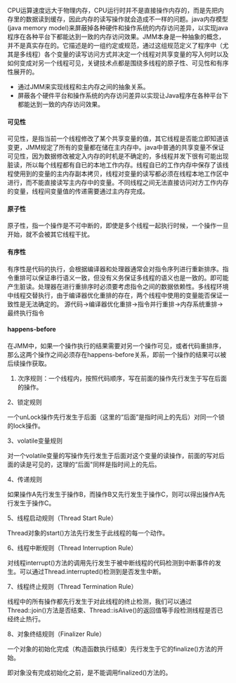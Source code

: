 CPU运算速度远大于物理内存，CPU运行时并不是直接操作内存的，而是先把内存里的数据读到缓存，因此内存的读写操作就会造成不一样的问题。java内存模型(java memory model)来屏蔽掉各种硬件和操作系统的内存访问差异，以实现java程序在各种平台下都能达到一致的内存访问效果。JMM本身是一种抽象的概念，并不是真实存在的。它描述是的一组约定或规范，通过这组规范定义了程序中（尤其是多线程）各个变量的读写访问方式并决定一个线程对共享变量的写入何时以及如何变成对另一个线程可见，关键技术点都是围绕多线程的原子性、可见性和有序性展开的。
* 通过JMM来实现线程和主内存之间的抽象关系。
* 屏蔽各个硬件平台和操作系统的内存访问差异以实现让Java程序在各种平台下都能达到一致的内存访问效果。

#### 可见性
可见性，是指当前一个线程修改了某个共享变量的值，其它线程是否能立即知道该变更，JMM规定了所有的变量都在储在主内存中。java中普通的共享变量不保证可见性，因为数据修改被定入内存的时机是不确定的，多线程并发下很有可能出现脏读，所以每个线程都有自已的本地工作内存。线程自已的工作内存中保存了该线程使用到的变量的主内存副本拷贝，线程对变量的读写都必须在线程本地工作区中进行，而不能直接读写主内存中的变量。不同线程之间无法直接访问对方工作内存的变量，线程间变量值的传递需要通过主内存完成。

#### 原子性
原子性，指一个操作是不可中断的，即使是多个线程一起执行时候，一个操作一旦开始，就不会被其它线程干扰。


#### 有序性
有序性是代码的执行，会根据编译器和处理器通常会对指令序列进行重新排序。指令重排可以保证串行语义一致，但没有义务保证多线程的语义也是一致的。即可能产生脏读。处理器在进行重排序时必须要考虑指令之间的数据依赖性。多线程环境中线程交替执行，由于编译器优化重排的存在，两个线程中使用的变量能否保证一致性是无法确定的。
源代码->编译器优化重排->指令并行重排->内存系统重排->最终执行指令


#### happens-before
在JMM中，如果一个操作执行的结果需要对另一个操作可见，或者代码重排序，那么这两个操作之间必须存在happens-before关系，即前一个操作的结果可以被后续操作获取。

1. 次序规则：一个线程内，按照代码顺序，写在前面的操作先行发生于写在后面的操作。

2、锁定规则

一个unLock操作先行发生于后面（这里的“后面”是指时间上的先后）对同一个锁的lock操作。

3、volatile变量规则

对一个volatile变量的写操作先行发生于后面对这个变量的读操作，前面的写对后面的读是可见的，这理的“后面"同样是指时间上的先后。

4、传递规则

如果操作A先行发生于操作B，而操作B又先行发生于操作C，则可以得出操作A先行发生于操作C。

5、线程启动规则（Thread Start Rule）

Thread对象的start()方法先行发生于此线程的每一个动作。

6、线程中断规则（Thread Interruption Rule）

对线程interrupt()方法的调用先行发生于被中断线程的代码检测到中断事件的发生。可以通过Thread.interrupted()检测到是否发生中断。

7、线程终止规则（Thread Termination Rule）

线程中的所有操作都先行发生于对此线程的终止检测，我们可以通过Thread::join()方法是否结束、Thread::isAlive()的返回值等手段检测线程是否已经终止热行。

8、对象终结规则（Finalizer Rule）

一个对象的初始化完成（构造函数执行结束）先行发生于它的finalize()方法的开始。

即对象没有完成初始化之前，是不能调用finalized()方法的。